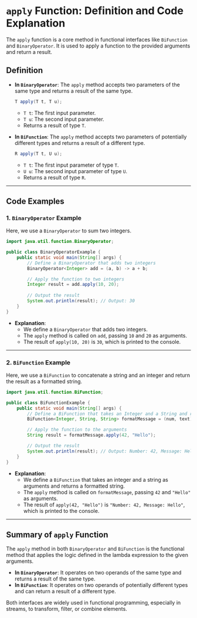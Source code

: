 
# `apply` Function: Definition and Code Explanation

The `apply` function is a core method in functional interfaces like `BiFunction` and `BinaryOperator`. It is used to apply a function to the provided arguments and return a result.

## **Definition**

- **In `BinaryOperator`**: 
  The `apply` method accepts two parameters of the same type and returns a result of the same type.
  
  ```java
  T apply(T t, T u);
  ```
  - `T t`: The first input parameter.
  - `T u`: The second input parameter.
  - Returns a result of type `T`.

- **In `BiFunction`**: 
  The `apply` method accepts two parameters of potentially different types and returns a result of a different type.
  
  ```java
  R apply(T t, U u);
  ```
  - `T t`: The first input parameter of type `T`.
  - `U u`: The second input parameter of type `U`.
  - Returns a result of type `R`.

---

## **Code Examples**

### **1. `BinaryOperator` Example**
Here, we use a `BinaryOperator` to sum two integers.

```java
import java.util.function.BinaryOperator;

public class BinaryOperatorExample {
    public static void main(String[] args) {
        // Define a BinaryOperator that adds two integers
        BinaryOperator<Integer> add = (a, b) -> a + b;

        // Apply the function to two integers
        Integer result = add.apply(10, 20);
        
        // Output the result
        System.out.println(result); // Output: 30
    }
}
```

- **Explanation**:
  - We define a `BinaryOperator` that adds two integers.
  - The `apply` method is called on `add`, passing `10` and `20` as arguments.
  - The result of `apply(10, 20)` is `30`, which is printed to the console.

---

### **2. `BiFunction` Example**
Here, we use a `BiFunction` to concatenate a string and an integer and return the result as a formatted string.

```java
import java.util.function.BiFunction;

public class BiFunctionExample {
    public static void main(String[] args) {
        // Define a BiFunction that takes an Integer and a String and returns a formatted String
        BiFunction<Integer, String, String> formatMessage = (num, text) -> "Number: " + num + ", Message: " + text;

        // Apply the function to the arguments
        String result = formatMessage.apply(42, "Hello");

        // Output the result
        System.out.println(result); // Output: Number: 42, Message: Hello
    }
}
```

- **Explanation**:
  - We define a `BiFunction` that takes an integer and a string as arguments and returns a formatted string.
  - The `apply` method is called on `formatMessage`, passing `42` and `"Hello"` as arguments.
  - The result of `apply(42, "Hello")` is `"Number: 42, Message: Hello"`, which is printed to the console.

---

## **Summary of `apply` Function**

The `apply` method in both `BinaryOperator` and `BiFunction` is the functional method that applies the logic defined in the lambda expression to the given arguments. 

- **In `BinaryOperator`**: It operates on two operands of the same type and returns a result of the same type.
- **In `BiFunction`**: It operates on two operands of potentially different types and can return a result of a different type.

Both interfaces are widely used in functional programming, especially in streams, to transform, filter, or combine elements.
